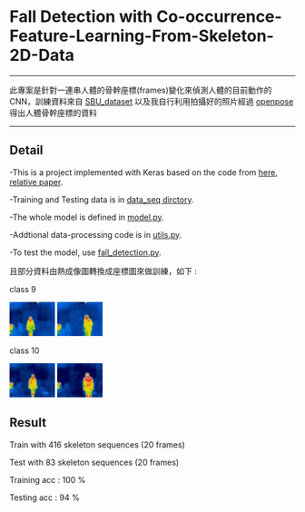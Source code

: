 # Fall Detection with Co-occurrence-Feature-Learning-From-Skeleton-2D-Data
***
此專案是針對一連串人體的骨幹座標(frames)變化來偵測人體的目前動作的 CNN，訓練資料來自 [SBU_dataset](https://www3.cs.stonybrook.edu/~kyun/research/kinect_interaction/index.html) 以及我自行利用拍攝好的照片經過 [openpose](https://github.com/CMU-Perceptual-Computing-Lab/openpose) 得出人體骨幹座標的資料
***
## Detail
-This is a project implemented with Keras based on the code from [here](https://github.com/fandulu/Keras-for-Co-occurrence-Feature-Learning-from-Skeleton-Data-for-Action-Recognition), [relative paper](https://arxiv.org/abs/1804.06055).

-Training and Testing data is in [data_seq dirctory](https://github.com/LinShien/Fall_Detection_Project/tree/master/data_seq).

-The whole model is defined in [model.py](https://github.com/LinShien/Fall_Detection_Project/blob/master/model.py).

-Addtional data-processing code is in [utils.py](https://github.com/LinShien/Fall_Detection_Project).

-To test the model, use [fall_detection.py](https://github.com/LinShien/Fall_Detection_Project/blob/master/fall_detection.py).

且部分資料由熱成像圖轉換成座標圖來做訓練，如下 :

class 9

![fall_img](./img/fall1.gif)
![fall_img2](./img/fall2.gif)

class 10

![sit_img](./img/sit1.gif)
![sit_img2](./img/sit2.gif)

## Result
Train with 416 skeleton sequences (20 frames)

Test with 83 skeleton sequences (20 frames)

Training acc : 100 %

Testing acc  : 94 %
